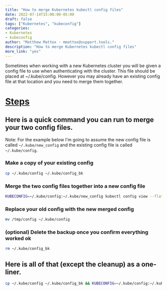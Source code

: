 ```yaml
---
title: "How to merge Kubernetes kubectl config files"
date: 2022-07-14T15:00:00-05:00
draft: false
tags: ["Kubernetes", "kubeconfig"]
categories:
- Kubernetes
- kubeconfig
author: "Matthew Mattox - mmattox@support.tools."
description: "How to merge Kubernetes kubectl config files"
more_link: "yes"
---
```


Sometimes when working with a new Kubernetes cluster you will be given a config file to use when authenticating with the cluster. This file should be placed at ~/.kube/config. However you may already have an existing config file at that location and you need to merge them together.

<!--more-->
# [Steps](#steps)

## Here is a quick command you can run to merge your two config files.

Note: For the example below I'm going to assume the new config file is called `~/.kube/new_config` and the existing config file is called `~/.kube/config`.

### Make a copy of your existing config 
```bash
cp ~/.kube/config ~/.kube/config_bk
```

### Merge the two config files together into a new config file 
```bash
KUBECONFIG=~/.kube/config:~/.kube/new_config kubectl config view --flatten > ~/.kube/config_tmp
```

### Replace your old config with the new merged config 
```bash
mv /tmp/config ~/.kube/config 
```

### (optional) Delete the backup once you confirm everything worked ok
```bash
rm ~/.kube/config_bk
```

## Here is all of that (except the cleanup) as a one-liner.
```bash
cp ~/.kube/config ~/.kube/config_bk && KUBECONFIG=~/.kube/config:~/.kube/new_config kubectl config view --flatten > ~/.kube/config_tmp && mv /tmp/config ~/.kube/config
```